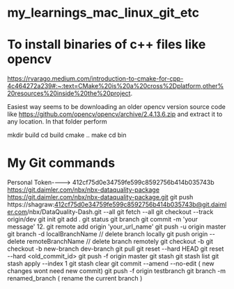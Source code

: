 # my_learnings_mac_linux_git_etc

# To install binaries of c++ files like opencv

https://rvarago.medium.com/introduction-to-cmake-for-cpp-4c464272a239#:~:text=CMake%20is%20a%20cross%2Dplatform,other%20resources%20inside%20the%20project.

Easiest way seems to be downloading an older opencv version source code like https://github.com/opencv/opencv/archive/2.4.13.6.zip and extract it to any location. In that folder perform

mkdir build
cd build
cmake ..
make
cd bin

# My Git commands

Personal Token----> 412cf75d0e34759fe599c8592756b414b035743b
https://git.daimler.com/nbx/nbx-dataquality-package
https://git.daimler.com/nbx/nbx-dataquality-package.git
git push https://shagraw:412cf75d0e34759fe599c8592756b414b035743b@git.daimler.com/nbx/DataQuality-Dash.git --all
git fetch --all
git checkout --track origin/dev
git init
git add .
git status
git branch
git commit -m 'your message'
12. git remote add origin 'your_url_name'
git push -u origin master
git branch -d localBranchName // delete branch locally
git push origin --delete remoteBranchName // delete branch remotely
git checkout -b <branch-name>
git checkout -b new-branch dev-branch
git pull <remote>
git reset --hard HEAD
git reset --hard <old_commit_id>
git push -f origin master
 git stash
git stash list
git stash apply --index 1
git stash clear
git commit --amend --no-edit ( new changes wont need new commit)
git push -f origin testbranch
git branch -m renamed_branch ( rename the current branch )



